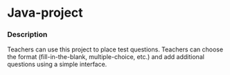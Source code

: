# Java-project

### Description 
Teachers can use this project to place test questions. Teachers can choose the format (fill-in-the-blank, multiple-choice, etc.) and add additional questions using a simple interface.
